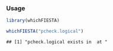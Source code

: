 
### Usage

``` r
library(whichFIESTA)

whichFIESTA("pcheck.logical")
```

    ## [1] "pcheck.logical exists in  at "
